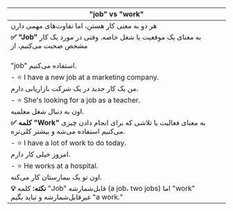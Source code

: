 



<br>


| "job" vs "work"                                                                 |
|------------------------------------------------------------------------------------------|
|  هر دو به معنی کار هستن، اما تفاوت‌های مهمی دارن                 |
| **✅ "Job"** به معنای یک موقعیت یا شغل خاصه. وقتی در مورد یک کار مشخص صحبت می‌کنیم، از
<br>"job" استفاده می‌کنیم. |
| - ⭐️ I have a new job at a marketing company. <br> من یک کار جدید در یک شرکت بازاریابی دارم. |
| - ⭐️ She's looking for a job as a teacher. <br> اون به دنبال شغل معلمیه.                |
| **✅ کلمه "Work"** به معنای فعالیت یا تلاشی که برای انجام دادن چیزی می‌کنیم استفاده می‌شه و بیشتر کلی‌تره. |
| - ⭐️ I have a lot of work to do today. <br> امروز خیلی کار دارم.                       |
| - ⭐️ He works at a hospital. <br> اون تو یک بیمارستان کار می‌کنه.                       |
| **💡 نکته:** کلمه "Job" قابل‌شمارشه (a job، two jobs) اما "work" غیرقابل‌شمارشه و نباید بگیم "a work." |
